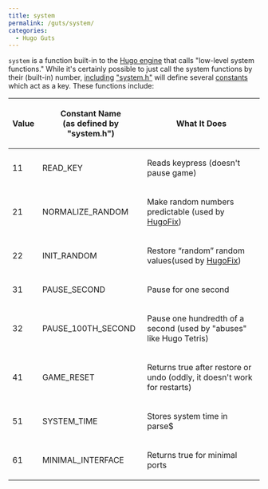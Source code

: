 ```yaml
---
title: system
permalink: /guts/system/
categories: 
  - Hugo Guts
---
```


`system` is a function built-in to the [Hugo
engine](Hugo_Engine) that calls "low-level system functions."
While it's certainly possible to just call the system functions by their
(built-in) number, [including](include)
["system.h"](system.h) will define several
[constants](constants) which act as a key. These functions
include:

<table>
<thead>
<tr class="header">
<th><p>Value</p></th>
<th><p>Constant Name<br />
(as defined by "system.h")</p></th>
<th><p>What It Does</p></th>
</tr>
</thead>
<tbody>
<tr class="odd">
<td><p>11</p></td>
<td><p>READ_KEY</p></td>
<td><p>Reads keypress (doesn't pause game)</p></td>
</tr>
<tr class="even">
<td><p>21</p></td>
<td><p>NORMALIZE_RANDOM</p></td>
<td><p>Make random numbers predictable (used by <a href="HugoFix">HugoFix</a>)</p></td>
</tr>
<tr class="odd">
<td><p>22</p></td>
<td><p>INIT_RANDOM</p></td>
<td><p>Restore “random” random values(used by <a href="HugoFix">HugoFix</a>)</p></td>
</tr>
<tr class="even">
<td><p>31</p></td>
<td><p>PAUSE_SECOND</p></td>
<td><p>Pause for one second</p></td>
</tr>
<tr class="odd">
<td><p>32</p></td>
<td><p>PAUSE_100TH_SECOND</p></td>
<td><p>Pause one hundredth of a second (used by "abuses" like Hugo Tetris)</p></td>
</tr>
<tr class="even">
<td><p>41</p></td>
<td><p>GAME_RESET</p></td>
<td><p>Returns true after restore or undo (oddly, it doesn't work for restarts)</p></td>
</tr>
<tr class="odd">
<td><p>51</p></td>
<td><p>SYSTEM_TIME</p></td>
<td><p>Stores system time in parse$</p></td>
</tr>
<tr class="even">
<td><p>61</p></td>
<td><p>MINIMAL_INTERFACE</p></td>
<td><p>Returns true for minimal ports</p></td>
</tr>
</tbody>
</table>
